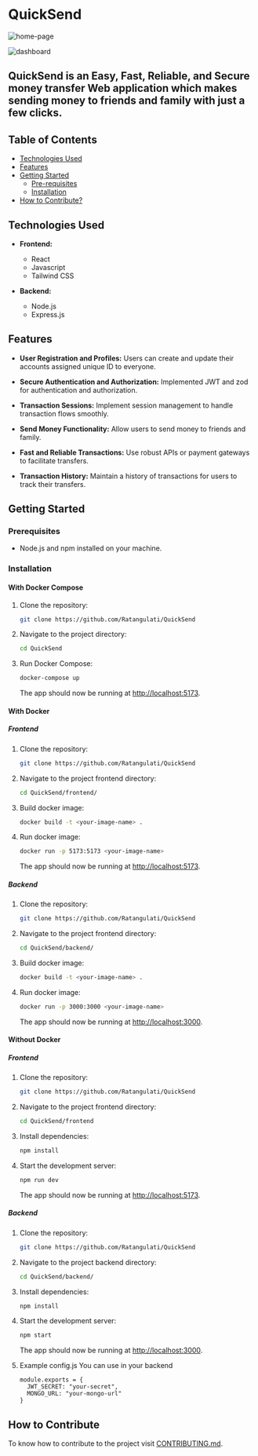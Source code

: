 # QuickSend

![home-page](https://github.com/Ratangulati/QuickSend/assets/116749593/62907220-7bac-4c45-8ab7-3374ceef0b80)

![dashboard](https://github.com/Ratangulati/QuickSend/assets/116749593/6ab3ab32-b55a-4cd2-b764-9bbe00f1e639)


## QuickSend is an Easy, Fast, Reliable, and Secure money transfer Web application which makes sending money to friends and family with just a few clicks.


## Table of Contents
* [Technologies Used](https://github.com/Ratangulati/QuickSend?tab=readme-ov-file#technologies-used)
* [Features](https://github.com/Ratangulati/QuickSend?tab=readme-ov-file#features)
* [Getting Started](https://github.com/Ratangulati/QuickSend?tab=readme-ov-file#getting-started)
    * [Pre-requisites](https://github.com/Ratangulati/QuickSend?tab=readme-ov-file#prerequisites)
    * [Installation](https://github.com/Ratangulati/QuickSend?tab=readme-ov-file#installation)
* [How to Contribute?](https://github.com/Ratangulati/QuickSend?tab=readme-ov-file#how-to-contribute)


## Technologies Used

- **Frontend:**
    - React
    - Javascript
    - Tailwind CSS

- **Backend:** 
    - Node.js
    - Express.js


## Features
- **User Registration and Profiles:** Users can create and update their accounts assigned unique ID to everyone.

- **Secure Authentication and Authorization:** Implemented JWT and zod for authentication and authorization.

- **Transaction Sessions:** Implement session management to handle transaction flows smoothly.

- **Send Money Functionality:** Allow users to send money to friends and family.

- **Fast and Reliable Transactions:** Use robust APIs or payment gateways to facilitate transfers.

- **Transaction History:** Maintain a history of transactions for users to track their transfers.


## Getting Started
### Prerequisites

- Node.js and npm installed on your machine.

### Installation

#### With Docker Compose
1. Clone the repository:
    ```bash
    git clone https://github.com/Ratangulati/QuickSend
    ``` 

2. Navigate to the project directory:
    ```bash
    cd QuickSend
    ```
   
3. Run Docker Compose:
    ```bash
    docker-compose up
    ```
    The app should now be running at [http://localhost:5173](http://localhost:5173).

#### With Docker

##### Frontend
1. Clone the repository:
    ```bash
    git clone https://github.com/Ratangulati/QuickSend
    ``` 

2. Navigate to the project frontend directory:
    ```bash
    cd QuickSend/frontend/ 
    ```
   
3. Build docker image:
    ```bash
    docker build -t <your-image-name> .     
    ```

4. Run docker image:
    ```bash
    docker run -p 5173:5173 <your-image-name>
    ```
    The app should now be running at [http://localhost:5173](http://localhost:5173).

##### Backend
1. Clone the repository:
    ```bash
    git clone https://github.com/Ratangulati/QuickSend
    ``` 

2. Navigate to the project frontend directory:
    ```bash
    cd QuickSend/backend/ 
    ```
   
3. Build docker image:
    ```bash
    docker build -t <your-image-name> .     
    ```

4. Run docker image:
    ```bash
    docker run -p 3000:3000 <your-image-name>
    ```
    The app should now be running at [http://localhost:3000](http://localhost:3000).

#### Without Docker

##### Frontend
1. Clone the repository:
    ```bash
    git clone https://github.com/Ratangulati/QuickSend
    ``` 

2. Navigate to the project frontend directory:
    ```bash
    cd QuickSend/frontend
    ```

3. Install dependencies:
   ```bash
   npm install
   ```

4. Start the development server:
    ```bash
    npm run dev
    ```
    The app should now be running at [http://localhost:5173](http://localhost:5173).


##### Backend
1. Clone the repository:
    ```bash
    git clone https://github.com/Ratangulati/QuickSend
    ``` 

2. Navigate to the project backend directory:
    ```bash
    cd QuickSend/backend/
    ```

3. Install dependencies:
   ```bash
   npm install
   ```

4. Start the development server:
    ```bash
    npm start
    ```
    The app should now be running at [http://localhost:3000](http://localhost:3000).

5. Example config.js You can use in your backend
    ```
    module.exports = {
      JWT_SECRET: "your-secret",
      MONGO_URL: "your-mongo-url"
    }
    ```

## How to Contribute 

To know how to contribute to the project visit [CONTRIBUTING.md](CONTRIBUTING.md).